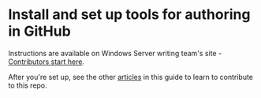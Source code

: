 <properties
pageTitle="Install and set up tools for authoring in GitHub"
description="Tools and steps to set up to write Windows Server content in GitHub."
services="contributor-guide"
documentationCenter=""
authors="Kathydav"  
manager="dongill" />

<tags
ms.service=""
 ms.devlang=""
 ms.topic="article"
  ms.tgt_pltfrm=""
  ms.workload=""
  ms.date="09/06/2016"
  ms.author="kathydav" />

# Install and set up tools for authoring in GitHub

Instructions are available on Windows Server writing team's site - [Contributors start here](https://microsoft.sharepoint.com/teams/WindowsServerContent/SitePages/Contributors%20start%20here.aspx).

After you're set up, see the other [articles](Contributor-index.md) in this guide to learn to contribute to this repo.

